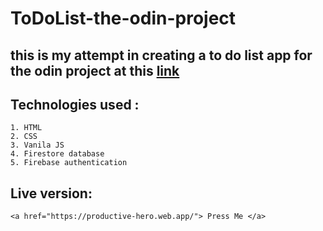 # ToDoList-the-odin-project

## this is my attempt in creating a to do list app for the odin project at this <a href="https://www.theodinproject.com/paths/full-stack-javascript/courses/javascript/lessons/todo-list">link</a>

## Technologies used :

    1. HTML
    2. CSS
    3. Vanila JS
    4. Firestore database
    5. Firebase authentication

## Live version:

    <a href="https://productive-hero.web.app/"> Press Me </a>
